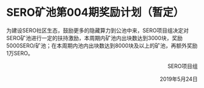# SERO矿池第004期奖励计划（暂定）

为建设SERO社区生态，鼓励更多的隐藏算力到公池中来，SERO项目组决定对SERO矿池进行一定的扶持激励，本周期内矿池内出块数达到3000块，奖励5000SERO/矿池；在本周期内池内出块数达到8000块及以上的矿池，再额外奖励1万SERO。


<p align="right">SERO项目组</p>
<p align="right">2019年5月24日</p>
